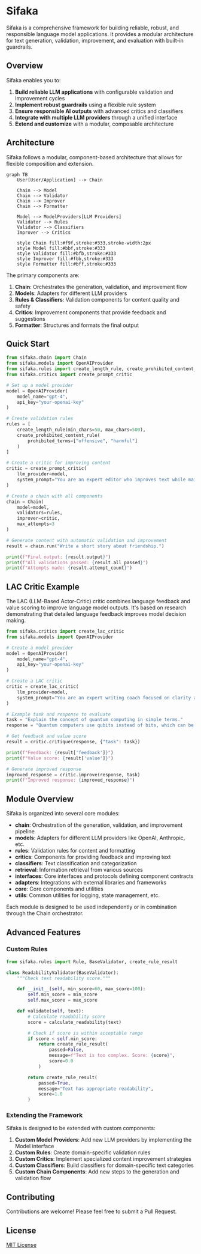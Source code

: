 # Sifaka

Sifaka is a comprehensive framework for building reliable, robust, and responsible language model applications. It provides a modular architecture for text generation, validation, improvement, and evaluation with built-in guardrails.

## Overview

Sifaka enables you to:

1. **Build reliable LLM applications** with configurable validation and improvement cycles
2. **Implement robust guardrails** using a flexible rule system
3. **Ensure responsible AI outputs** with advanced critics and classifiers
4. **Integrate with multiple LLM providers** through a unified interface
5. **Extend and customize** with a modular, composable architecture

## Architecture

Sifaka follows a modular, component-based architecture that allows for flexible composition and extension.

```mermaid
graph TB
    User[User/Application] --> Chain

    Chain --> Model
    Chain --> Validator
    Chain --> Improver
    Chain --> Formatter

    Model --> ModelProviders[LLM Providers]
    Validator --> Rules
    Validator --> Classifiers
    Improver --> Critics

    style Chain fill:#f9f,stroke:#333,stroke-width:2px
    style Model fill:#bbf,stroke:#333
    style Validator fill:#bfb,stroke:#333
    style Improver fill:#fbb,stroke:#333
    style Formatter fill:#bff,stroke:#333
```

The primary components are:

1. **Chain**: Orchestrates the generation, validation, and improvement flow
2. **Models**: Adapters for different LLM providers
3. **Rules & Classifiers**: Validation components for content quality and safety
4. **Critics**: Improvement components that provide feedback and suggestions
5. **Formatter**: Structures and formats the final output

## Quick Start

```python
from sifaka.chain import Chain
from sifaka.models import OpenAIProvider
from sifaka.rules import create_length_rule, create_prohibited_content_rule
from sifaka.critics import create_prompt_critic

# Set up a model provider
model = OpenAIProvider(
    model_name="gpt-4",
    api_key="your-openai-key"
)

# Create validation rules
rules = [
    create_length_rule(min_chars=50, max_chars=500),
    create_prohibited_content_rule(
        prohibited_terms=["offensive", "harmful"]
    )
]

# Create a critic for improving content
critic = create_prompt_critic(
    llm_provider=model,
    system_prompt="You are an expert editor who improves text while maintaining its meaning."
)

# Create a chain with all components
chain = Chain(
    model=model,
    validators=rules,
    improver=critic,
    max_attempts=3
)

# Generate content with automatic validation and improvement
result = chain.run("Write a short story about friendship.")

print(f"Final output: {result.output}")
print(f"All validations passed: {result.all_passed}")
print(f"Attempts made: {result.attempt_count}")
```

## LAC Critic Example

The LAC (LLM-Based Actor-Critic) critic combines language feedback and value scoring to improve language model outputs. It's based on research demonstrating that detailed language feedback improves model decision making.

```python
from sifaka.critics import create_lac_critic
from sifaka.models import OpenAIProvider

# Create a model provider
model = OpenAIProvider(
    model_name="gpt-4",
    api_key="your-openai-key"
)

# Create a LAC critic
critic = create_lac_critic(
    llm_provider=model,
    system_prompt="You are an expert writing coach focused on clarity and accuracy."
)

# Example task and response to evaluate
task = "Explain the concept of quantum computing in simple terms."
response = "Quantum computers use qubits instead of bits, which can be both 0 and 1 at the same time."

# Get feedback and value score
result = critic.critique(response, {"task": task})

print(f"Feedback: {result['feedback']}")
print(f"Value score: {result['value']}")

# Generate improved response
improved_response = critic.improve(response, task)
print(f"Improved response: {improved_response}")
```

## Module Overview

Sifaka is organized into several core modules:

- **chain**: Orchestration of the generation, validation, and improvement pipeline
- **models**: Adapters for different LLM providers like OpenAI, Anthropic, etc.
- **rules**: Validation rules for content and formatting
- **critics**: Components for providing feedback and improving text
- **classifiers**: Text classification and categorization
- **retrieval**: Information retrieval from various sources
- **interfaces**: Core interfaces and protocols defining component contracts
- **adapters**: Integrations with external libraries and frameworks
- **core**: Core components and utilities
- **utils**: Common utilities for logging, state management, etc.

Each module is designed to be used independently or in combination through the Chain orchestrator.

## Advanced Features

### Custom Rules

```python
from sifaka.rules import Rule, BaseValidator, create_rule_result

class ReadabilityValidator(BaseValidator):
    """Check text readability score."""

    def __init__(self, min_score=60, max_score=100):
        self.min_score = min_score
        self.max_score = max_score

    def validate(self, text):
        # Calculate readability score
        score = calculate_readability(text)

        # Check if score is within acceptable range
        if score < self.min_score:
            return create_rule_result(
                passed=False,
                message=f"Text is too complex. Score: {score}",
                score=0.0
            )

        return create_rule_result(
            passed=True,
            message="Text has appropriate readability",
            score=1.0
        )
```

### Extending the Framework

Sifaka is designed to be extended with custom components:

1. **Custom Model Providers**: Add new LLM providers by implementing the Model interface
2. **Custom Rules**: Create domain-specific validation rules
3. **Custom Critics**: Implement specialized content improvement strategies
4. **Custom Classifiers**: Build classifiers for domain-specific text categories
5. **Custom Chain Components**: Add new steps to the generation and validation flow

## Contributing

Contributions are welcome! Please feel free to submit a Pull Request.

## License

[MIT License](LICENSE)
